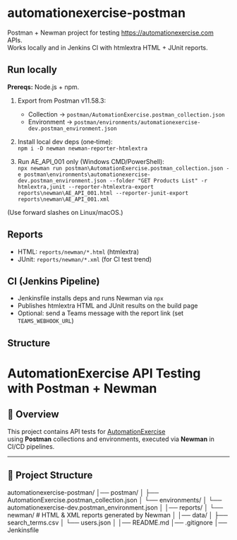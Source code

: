 # automationexercise-postman

Postman + Newman project for testing https://automationexercise.com APIs.  
Works locally and in Jenkins CI with htmlextra HTML + JUnit reports.

## Run locally

**Prereqs:** Node.js + npm.

1) Export from Postman v11.58.3:
   - Collection → `postman/AutomationExercise.postman_collection.json`
   - Environment → `postman/environments/automationexercise-dev.postman_environment.json`

2) Install local dev deps (one‑time):  
`npm i -D newman newman-reporter-htmlextra`

3) Run AE_API_001 only (Windows CMD/PowerShell):  
`npx newman run postman\AutomationExercise.postman_collection.json -e postman\environments\automationexercise-dev.postman_environment.json --folder "GET Products List" -r htmlextra,junit --reporter-htmlextra-export reports\newman\AE_API_001.html --reporter-junit-export reports\newman\AE_API_001.xml`

(Use forward slashes on Linux/macOS.)

## Reports

- HTML: `reports/newman/*.html` (htmlextra)
- JUnit: `reports/newman/*.xml` (for CI test trend)

## CI (Jenkins Pipeline)

- Jenkinsfile installs deps and runs Newman via `npx`
- Publishes htmlextra HTML and JUnit results on the build page
- Optional: send a Teams message with the report link (set `TEAMS_WEBHOOK_URL`)

## Structure

# AutomationExercise API Testing with Postman + Newman

## 📌 Overview
This project contains API tests for [AutomationExercise](https://automationexercise.com/api)  
using **Postman** collections and environments, executed via **Newman** in CI/CD pipelines.

---

## 📂 Project Structure
automationexercise-postman/
│── postman/
│ ├── AutomationExercise.postman_collection.json
│ └── environments/
│ └── automationexercise-dev.postman_environment.json
│
│── reports/
│ └── newman/ # HTML & XML reports generated by Newman
│
│── data/
│ ├── search_terms.csv
│ └── users.json
│
│── README.md
│── .gitignore
│── Jenkinsfile